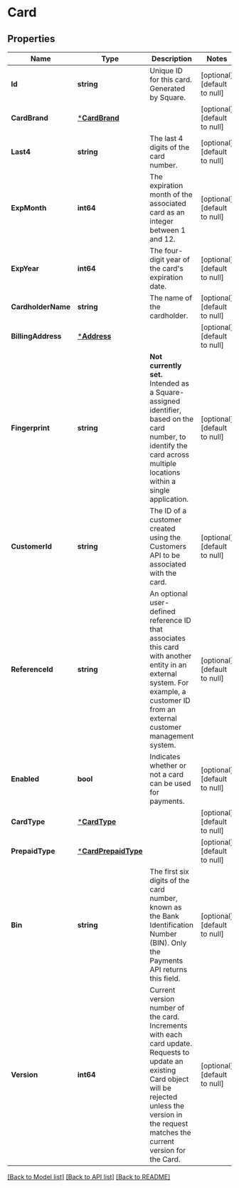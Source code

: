 # Card

## Properties
Name | Type | Description | Notes
------------ | ------------- | ------------- | -------------
**Id** | **string** | Unique ID for this card. Generated by Square. | [optional] [default to null]
**CardBrand** | [***CardBrand**](CardBrand.md) |  | [optional] [default to null]
**Last4** | **string** | The last 4 digits of the card number. | [optional] [default to null]
**ExpMonth** | **int64** | The expiration month of the associated card as an integer between 1 and 12. | [optional] [default to null]
**ExpYear** | **int64** | The four-digit year of the card&#x27;s expiration date. | [optional] [default to null]
**CardholderName** | **string** | The name of the cardholder. | [optional] [default to null]
**BillingAddress** | [***Address**](Address.md) |  | [optional] [default to null]
**Fingerprint** | **string** | __Not currently set.__ Intended as a Square-assigned identifier, based on the card number, to identify the card across multiple locations within a single application. | [optional] [default to null]
**CustomerId** | **string** | The ID of a customer created using the Customers API to be associated with the card. | [optional] [default to null]
**ReferenceId** | **string** | An optional user-defined reference ID that associates this card with another entity in an external system. For example, a customer ID from an external customer management system. | [optional] [default to null]
**Enabled** | **bool** | Indicates whether or not a card can be used for payments. | [optional] [default to null]
**CardType** | [***CardType**](CardType.md) |  | [optional] [default to null]
**PrepaidType** | [***CardPrepaidType**](CardPrepaidType.md) |  | [optional] [default to null]
**Bin** | **string** | The first six digits of the card number, known as the Bank Identification Number (BIN). Only the Payments API returns this field. | [optional] [default to null]
**Version** | **int64** | Current version number of the card. Increments with each card update. Requests to update an existing Card object will be rejected unless the version in the request matches the current version for the Card. | [optional] [default to null]

[[Back to Model list]](../README.md#documentation-for-models) [[Back to API list]](../README.md#documentation-for-api-endpoints) [[Back to README]](../README.md)

